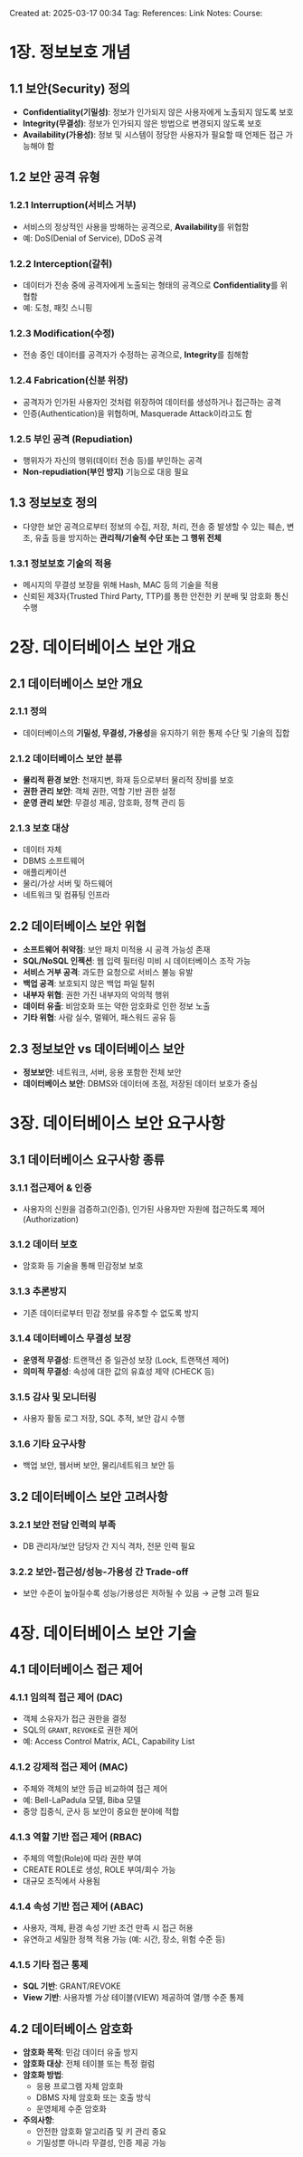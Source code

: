 Created at:  2025-03-17 00:34
Tag:
References:
Link Notes:
Course: 

# 1장. 정보보호 개념
## 1.1 보안(Security) 정의
- **Confidentiality(기밀성)**: 정보가 인가되지 않은 사용자에게 노출되지 않도록 보호
- **Integrity(무결성)**: 정보가 인가되지 않은 방법으로 변경되지 않도록 보호
- **Availability(가용성)**: 정보 및 시스템이 정당한 사용자가 필요할 때 언제든 접근 가능해야 함
## 1.2 보안 공격 유형
### 1.2.1 Interruption(서비스 거부)
- 서비스의 정상적인 사용을 방해하는 공격으로, **Availability**를 위협함
- 예: DoS(Denial of Service), DDoS 공격
### 1.2.2 Interception(갈취)
- 데이터가 전송 중에 공격자에게 노출되는 형태의 공격으로 **Confidentiality**를 위협함
- 예: 도청, 패킷 스니핑
### 1.2.3 Modification(수정)
- 전송 중인 데이터를 공격자가 수정하는 공격으로, **Integrity**를 침해함
### 1.2.4 Fabrication(신분 위장)
- 공격자가 인가된 사용자인 것처럼 위장하여 데이터를 생성하거나 접근하는 공격
- 인증(Authentication)을 위협하며, Masquerade Attack이라고도 함
### 1.2.5 부인 공격 (Repudiation)
- 행위자가 자신의 행위(데이터 전송 등)를 부인하는 공격
- **Non-repudiation(부인 방지)** 기능으로 대응 필요
## 1.3 정보보호 정의
- 다양한 보안 공격으로부터 정보의 수집, 저장, 처리, 전송 중 발생할 수 있는 훼손, 변조, 유출 등을 방지하는 **관리적/기술적 수단 또는 그 행위 전체**
### 1.3.1 정보보호 기술의 적용
- 메시지의 무결성 보장을 위해 Hash, MAC 등의 기술을 적용
- 신뢰된 제3자(Trusted Third Party, TTP)를 통한 안전한 키 분배 및 암호화 통신 수행
# 2장. 데이터베이스 보안 개요
## 2.1 데이터베이스 보안 개요
### 2.1.1 정의
- 데이터베이스의 **기밀성, 무결성, 가용성**을 유지하기 위한 통제 수단 및 기술의 집합
### 2.1.2 데이터베이스 보안 분류
- **물리적 환경 보안**: 천재지변, 화재 등으로부터 물리적 장비를 보호
- **권한 관리 보안**: 객체 권한, 역할 기반 권한 설정
- **운영 관리 보안**: 무결성 제공, 암호화, 정책 관리 등
### 2.1.3 보호 대상
- 데이터 자체
- DBMS 소프트웨어
- 애플리케이션
- 물리/가상 서버 및 하드웨어
- 네트워크 및 컴퓨팅 인프라
## 2.2 데이터베이스 보안 위협
- **소프트웨어 취약점**: 보안 패치 미적용 시 공격 가능성 존재
- **SQL/NoSQL 인젝션**: 웹 입력 필터링 미비 시 데이터베이스 조작 가능
- **서비스 거부 공격**: 과도한 요청으로 서비스 불능 유발
- **백업 공격**: 보호되지 않은 백업 파일 탈취
- **내부자 위협**: 권한 가진 내부자의 악의적 행위
- **데이터 유출**: 비암호화 또는 약한 암호화로 인한 정보 노출
- **기타 위협**: 사람 실수, 멀웨어, 패스워드 공유 등
## 2.3 정보보안 vs 데이터베이스 보안
- **정보보안**: 네트워크, 서버, 응용 포함한 전체 보안
- **데이터베이스 보안**: DBMS와 데이터에 초점, 저장된 데이터 보호가 중심
# 3장. 데이터베이스 보안 요구사항
## 3.1 데이터베이스 요구사항 종류
### 3.1.1 접근제어 & 인증
- 사용자의 신원을 검증하고(인증), 인가된 사용자만 자원에 접근하도록 제어(Authorization)
### 3.1.2 데이터 보호
- 암호화 등 기술을 통해 민감정보 보호
### 3.1.3 추론방지
- 기존 데이터로부터 민감 정보를 유추할 수 없도록 방지
### 3.1.4 데이터베이스 무결성 보장
- **운영적 무결성**: 트랜잭션 중 일관성 보장 (Lock, 트랜잭션 제어)
- **의미적 무결성**: 속성에 대한 값의 유효성 제약 (CHECK 등)
### 3.1.5 감사 및 모니터링
- 사용자 활동 로그 저장, SQL 추적, 보안 감시 수행
### 3.1.6 기타 요구사항
- 백업 보안, 웹서버 보안, 물리/네트워크 보안 등
## 3.2 데이터베이스 보안 고려사항
### 3.2.1 보안 전담 인력의 부족
- DB 관리자/보안 담당자 간 지식 격차, 전문 인력 필요
### 3.2.2 보안-접근성/성능-가용성 간 Trade-off
- 보안 수준이 높아질수록 성능/가용성은 저하될 수 있음 → 균형 고려 필요
# 4장. 데이터베이스 보안 기술
## 4.1 데이터베이스 접근 제어
### 4.1.1 임의적 접근 제어 (DAC)
- 객체 소유자가 접근 권한을 결정
- SQL의 `GRANT`, `REVOKE`로 권한 제어
- 예: Access Control Matrix, ACL, Capability List
### 4.1.2 강제적 접근 제어 (MAC)
- 주체와 객체의 보안 등급 비교하여 접근 제어
- 예: Bell-LaPadula 모델, Biba 모델
- 중앙 집중식, 군사 등 보안이 중요한 분야에 적합
### 4.1.3 역할 기반 접근 제어 (RBAC)
- 주체의 역할(Role)에 따라 권한 부여
- CREATE ROLE로 생성, ROLE 부여/회수 가능
- 대규모 조직에서 사용됨
### 4.1.4 속성 기반 접근 제어 (ABAC)
- 사용자, 객체, 환경 속성 기반 조건 만족 시 접근 허용
- 유연하고 세밀한 정책 적용 가능 (예: 시간, 장소, 위험 수준 등)
### 4.1.5 기타 접근 통제
- **SQL 기반**: GRANT/REVOKE
- **View 기반**: 사용자별 가상 테이블(VIEW) 제공하여 열/행 수준 통제
## 4.2 데이터베이스 암호화
- **암호화 목적**: 민감 데이터 유출 방지
- **암호화 대상**: 전체 테이블 또는 특정 컬럼
- **암호화 방법**:
    - 응용 프로그램 자체 암호화
    - DBMS 자체 암호화 또는 호출 방식
    - 운영체제 수준 암호화
- **주의사항**:
    - 안전한 암호화 알고리즘 및 키 관리 중요
    - 기밀성뿐 아니라 무결성, 인증 제공 가능
